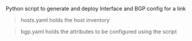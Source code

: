 Python script to generate and deploy Interface and BGP config for a link

  > hosts.yaml holds the host inventory

  > bgp.yaml holds the attributes to be configured using the script
